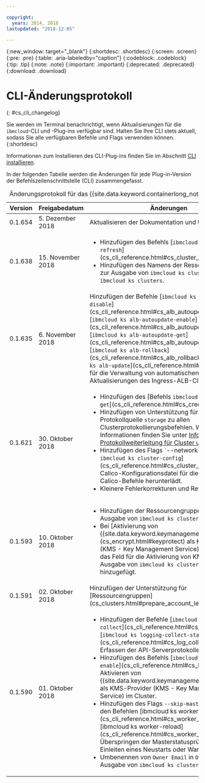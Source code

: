 ```yaml
---

copyright:
  years: 2014, 2018
lastupdated: "2018-12-05"

---
```


{:new_window: target="_blank"}
{:shortdesc: .shortdesc}
{:screen: .screen}
{:pre: .pre}
{:table: .aria-labeledby="caption"}
{:codeblock: .codeblock}
{:tip: .tip}
{:note: .note}
{:important: .important}
{:deprecated: .deprecated}
{:download: .download}


# CLI-Änderungsprotokoll
{: #cs_cli_changelog}

Sie werden im Terminal benachrichtigt, wenn Aktualisierungen für die `ibmcloud`-CLI und -Plug-ins verfügbar sind. Halten Sie Ihre CLI stets aktuell, sodass Sie alle verfügbaren Befehle und Flags verwenden können.
{:shortdesc}

Informationen zum Installieren des CLI-Plug-ins finden Sie im Abschnitt [CLI installieren](cs_cli_install.html#cs_cli_install_steps).

In der folgenden Tabelle werden die Änderungen für jede Plug-in-Version der Befehlszeilenschnittstelle (CLI) zusammengefasst.

<table summary="Übersicht über die Versionsänderungen für das {{site.data.keyword.containerlong_notm}}-CLI-Plug-in">
<caption>Änderungsprotokoll für das {{site.data.keyword.containerlong_notm}}-CLI-Plug-in</caption>
<thead>
<tr>
<th>Version</th>
<th>Freigabedatum</th>
<th>Änderungen</th>
</tr>
</thead>
<tbody>
<tr>
<td>0.1.654</td>
<td>5. Dezember 2018</td>
<td>Aktualisieren der Dokumentation und Übersetzung.</td>
</tr>
<tr>
<td>0.1.638</td>
<td>15. November 2018</td>
<td>
<ul><li>Hinzufügen des Befehls [<code>ibmcloud ks cluster-refresh</code>](cs_cli_reference.html#cs_cluster_refresh).</li>
<li>Hinzufügen des Namens der Ressourcengruppe zur Ausgabe von <code>ibmcloud ks cluster-get</code> und <code>ibmcloud ks clusters</code>.</li></ul>
</td>
</tr>
<tr>
<td>0.1.635</td>
<td>6. November 2018</td>
<td>Hinzufügen der Befehle [<code>ibmcloud ks alb-autoupdate-disable</code>](cs_cli_reference.html#cs_alb_autoupdate_disable), [<code>ibmcloud ks alb-autoupdate-enable</code>](cs_cli_reference.html#cs_alb_autoupdate_enable), [<code>ibmcloud ks alb-autoupdate-get</code>](cs_cli_reference.html#cs_alb_autoupdate_get), [<code>ibmcloud ks alb-rollback</code>](cs_cli_reference.html#cs_alb_rollback) und [<code>ibmcloud ks alb-update</code>](cs_cli_reference.html#cs_alb_update) für die Verwaltung von automatischen Aktualisierungen des Ingress-ALB-Cluster-Add-ons.
</td>
</tr>
<tr>
<td>0.1.621</td>
<td>30. Oktober 2018</td>
<td><ul>
<li>Hinzufügen des [Befehls <code>ibmcloud ks credential-get</code>](cs_cli_reference.html#cs_credential_get).</li>
<li>Hinzufügen von Unterstützung für die Protokollquelle <code>storage</code> zu allen Clusterprotokollierungsbefehlen. Weitere Informationen finden Sie unter <a href="cs_health.html#logging">Informationen zur Protokollweiterleitung für Cluster und Apps</a>.</li>
<li>Hinzufügen des Flags `--network` zum [Befehl <code>ibmcloud ks cluster-config</code>](cs_cli_reference.html#cs_cluster_config), der die Calico-Konfigurationsdatei für die Ausführung aller Calico-Befehle herunterlädt.</li>
<li>Kleinere Fehlerkorrekturen und Refactoring</li></ul>
</td>
</tr>
<tr>
<td>0.1.593</td>
<td>10. Oktober 2018</td>
<td><ul><li>Hinzufügen der Ressourcengruppen-ID zur Ausgabe von <code>ibmcloud ks cluster-get</code>.</li>
<li>Bei [Aktivierung von {{site.data.keyword.keymanagementserviceshort}}](cs_encrypt.html#keyprotect) als KMS-Provider (KMS - Key Management Service) im Cluster, wird das Feld für die Aktivierung von KMS in der Ausgabe von <code>ibmcloud ks cluster-get</code> hinzugefügt.</li></ul></td>
</tr>
<tr>
<td>0.1.591</td>
<td>02. Oktober 2018</td>
<td>Hinzufügen der Unterstützung für [Ressourcengruppen](cs_clusters.html#prepare_account_level).</td>
</tr>
<tr>
<td>0.1.590</td>
<td>01. Oktober 2018</td>
<td><ul>
<li>Hinzufügen der Befehle [<code>ibmcloud ks logging-collect</code>](cs_cli_reference.html#cs_log_collect) und [<code>ibmcloud ks logging-collect-status</code>](cs_cli_reference.html#cs_log_collect_status) zum Erfassen der API-Serverprotokolle im Cluster.</li>
<li>Hinzufügen des Befehls [<code>ibmcloud ks key-protect-enable</code>](cs_cli_reference.html#cs_key_protect) zum Aktivieren von {{site.data.keyword.keymanagementserviceshort}} als KMS-Provider (KMS - Key Management Service) im Cluster.</li>
<li>Hinzufügen des Flags <code>--skip-master-health</code> zu den Befehlen [ibmcloud ks worker-reboot](cs_cli_reference.html#cs_worker_reboot) und [ibmcloud ks worker-reload](cs_cli_reference.html#cs_worker_reboot) zum Überspringen der Masterstatusprüfung vor dem Einleiten eines Neustarts oder Warmstarts.</li>
<li>Umbenennen von <code>Owner Email</code> in <code>Owner</code> in der Ausgabe von <code>ibmcloud ks cluster-get</code>.</li></ul></td>
</tr>
</tbody>
</table>
